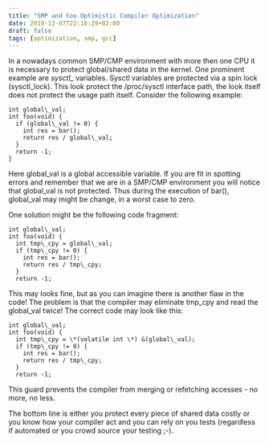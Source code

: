 ```yaml
---
title: "SMP and too Optimistic Compiler Optimization"
date: 2010-12-07T22:18:29+02:00
draft: false
tags: [optimization, smp, gcc]
---
```


In a nowadays common SMP/CMP environment with more then one CPU it is necessary
to protect global/shared data in the kernel. One prominent example are
*sysctl\_* variables. Sysctl variables are protected via a spin lock
(sysctl\_lock). This look protect the /proc/sysctl interface path, the look
itself does not protect the usage path itself. Consider the following example:



```
int global\_val;
int foo(void) {
  if (global\_val != 0) {
    int res = bar();
    return res / global\_val;
  }
  return -1;
}

```

Here global\_val is a global accessible variable. If you are fit in spotting
errors and remember that we are in a SMP/CMP environment you will notice that
global\_val is not protected. Thus during the execution of bar(), global\_val
may might be change, in a worst case to zero.


One solution might be the following code fragment:



```
int global\_val;
int foo(void) {
  int tmp\_cpy = global\_val;
  if (tmp\_cpy != 0) {
    int res = bar();
    return res / tmp\_cpy;
  }
  return -1;

```

This may looks fine, but as you can imagine there is another flaw in the code!
The problem is that the compiler may eliminate tmp\_cpy and read the
global\_val twice! The correct code may look like this:



```
int global\_val;
int foo(void) {
  int tmp\_cpy = \*(volatile int \*) &(global\_val);
  if (tmp\_cpy != 0) {
    int res = bar();
    return res / tmp\_cpy;
  }
  return -1;

```

This guard prevents the compiler from merging or refetching accesses - no more,
no less.


The bottom line is either you protect every piece of shared data costly or you
know how your compiler act and you can rely on you tests (regardless if
automated or you crowd source your testing ;-).


